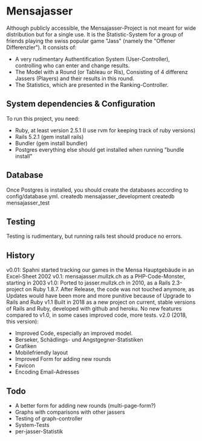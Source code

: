 # Mensajasser

Although publicly accessible, the Mensajasser-Project is not meant for wide distribution but for a single use. It is the Statistic-System for a group of friends playing the swiss popular game "Jass" (namely the "Offener Differenzler"). It consists of: 

* A very rudimentary Authentification System (User-Controller), controlling who can enter and change results. 
* The Model with a Round (or Tableau or Ris), Consisting of 4 differenz Jassers (Players) and their results in this round. 
* The Statistics, which are presented in the Ranking-Controller. 



## System dependencies & Configuration
To run this project, you need: 
- Ruby, at least version 2.5.1 (I use rvm for keeping track of ruby versions)
- Rails 5.2.1  (gem install rails)
- Bundler (gem install bundler)
- Postgres
everything else should get installed when running "bundle install"

## Database 
Once Postgres is installed, you should create the databases according to config/database.yml. 
createdb mensajasser_development
createdb mensajasser_test

## Testing
Testing is rudimentary, but running 
rails test
should produce no errors. 

## History
v0.01: Spahni started tracking our games in the Mensa Hauptgebäude in an Excel-Sheet 2002
v0.1:  mensajasser.mullzk.ch as a PHP-Code-Monster, starting in 2003
v1.0:  Ported to jasser.mullzk.ch in 2010, as a Rails 2.3-project on Ruby 1.8.7. After Release, the code was not touched anymore, as Updates would have been more and more punitive because of Upgrade to Rails and Ruby
v1.1  Built in 2018 as a new project on current, stable versions of Rails and Ruby, developed with github and heroku. No new features compared to v1.0, in some cases improved code, more tests.
v2.0  (2018, this version): 
- Improved Code, especially an improved model. 
- Berseker, Schädlings- und Angstgegner-Statistiken
- Grafiken
- Mobilefriendly layout
- Improved Form for adding new rounds
- Favicon
- Encoding Email-Adresses

## Todo
- A better form for adding new rounds (multi-page-form?)
- Graphs with comparisons with other jassers
- Testing of graph-controller
- System-Tests
- per-jasser-Statistik